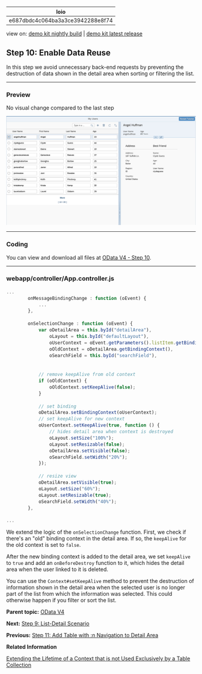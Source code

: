 <!-- loioe687dbdc4c064ba3a3ce3942288e8f74 -->

| loio |
| -----|
| e687dbdc4c064ba3a3ce3942288e8f74 |

<div id="loio">

view on: [demo kit nightly build](https://openui5nightly.hana.ondemand.com/#/topic/e687dbdc4c064ba3a3ce3942288e8f74) | [demo kit latest release](https://openui5.hana.ondemand.com/#/topic/e687dbdc4c064ba3a3ce3942288e8f74)</div>

## Step 10: Enable Data Reuse

In this step we avoid unnecessary back-end requests by preventing the destruction of data shown in the detail area when sorting or filtering the list.

***

<a name="loioe687dbdc4c064ba3a3ce3942288e8f74__section_bt4_fxc_z1b"/>

### Preview

   
  
<a name="loioe687dbdc4c064ba3a3ce3942288e8f74__fig_ybl_pdx_4cb"/>No visual change compared to the last step

 ![A list of users with an added detail area](loio6e9025bc4522494c97d1b60a3f8eec31_LowRes.png "No visual change compared to the last step") 

***

<a name="loioe687dbdc4c064ba3a3ce3942288e8f74__section_tsr_gxc_z1b"/>

### Coding

You can view and download all files at [OData V4 - Step 10](https://openui5.hana.ondemand.com/#/entity/sap.ui.core.tutorial.odatav4/sample/sap.ui.core.tutorial.odatav4.10/code).

***

<a name="loioe687dbdc4c064ba3a3ce3942288e8f74__section_pvc_fyc_z1b"/>

### webapp/controller/App.controller.js

``` js
...
		onMessageBindingChange : function (oEvent) {
			...
		},

		onSelectionChange : function (oEvent) {
			var oDetailArea = this.byId("detailArea"),
				oLayout = this.byId("defaultLayout"),
				oUserContext = oEvent.getParameters().listItem.getBindingContext();
				oOldContext = oDetailArea.getBindingContext(),
				oSearchField = this.byId("searchField"),


			// remove keepAlive from old context
			if (oOldContext) {
				oOldContext.setKeepAlive(false);
			}

			// set binding
			oDetailArea.setBindingContext(oUserContext);
			// set keepAlive for new context
			oUserContext.setKeepAlive(true, function () {
				// hides detail area when context is destroyed
				oLayout.setSize("100%");
				oLayout.setResizable(false);
				oDetailArea.setVisible(false);
				oSearchField.setWidth("20%");
			});

			// resize view
			oDetailArea.setVisible(true);
			oLayout.setSize("60%");
			oLayout.setResizable(true);
			oSearchField.setWidth("40%");
		},

...
```

We extend the logic of the `onSelectionChange` function. First, we check if there's an "old" binding context in the detail area. If so, the `keepAlive` for the old context is set to `false`.

After the new binding context is added to the detail area, we set `keepAlive` to `true` and add an `onBeforeDestroy` function to it, which hides the detail area when the user linked to it is deleted.

You can use the `Context#setKeepAlive` method to prevent the destruction of information shown in the detail area when the selected user is no longer part of the list from which the information was selected. This could otherwise happen if you filter or sort the list.

**Parent topic:** [OData V4](OData_V4_bcdbde6.md "In this tutorial, we explore how features of OData V4 can be used in OpenUI5. We write a small app that consumes data from an OData V4 service to understand how to access, modify, aggregate, and filter data in an OData V4 model.")

**Next:** [Step 9: List-Detail Scenario](Step_9_List_Detail_Scenario_ec44581.md "In this step we add a detail area with additional information.")

**Previous:** [Step 11: Add Table with :n Navigation to Detail Area](Step_11_Add_Table_with_n_Navigation_to_Detail_Area_19cc773.md "In this step we add a table with additional information to the detail area.")

**Related Information**  


[Extending the Lifetime of a Context that is not Used Exclusively by a Table Collection](Data_Reuse_648e360.md#loio648e360fa22d46248ca783dc6eb44531__section_ELC)

